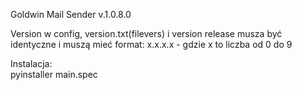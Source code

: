 Goldwin Mail Sender v.1.0.8.0

Version w config, version.txt(filevers) i version release musza być identyczne i muszą mieć format:
x.x.x.x - gdzie x to liczba od 0 do 9

Instalacja:<br>
pyinstaller main.spec
